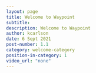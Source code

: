 ```yaml
---
layout: page
title: Welcome to Waypoint
subtitle:
description: Welcome to Waypoint
author: kcarlson
date: 6 Sept 2021
post-number: 1.1
category: welcome-category
position-in-category: 1
video_url: "none"
---
```

